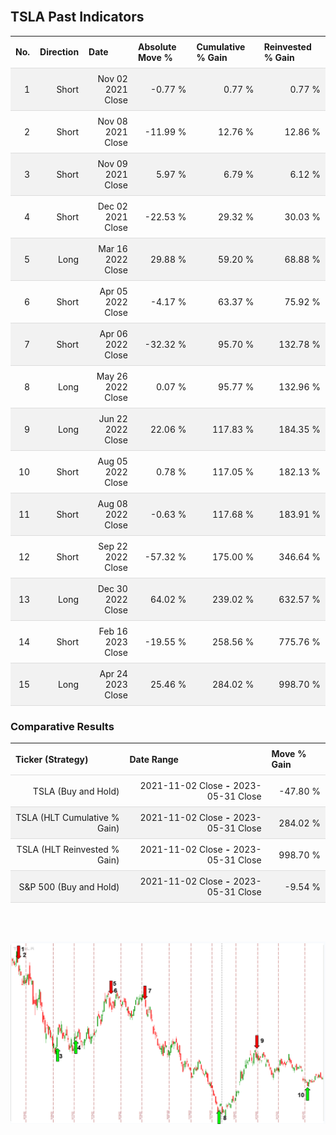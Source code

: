 
<style>
.hits {
            border-collapse: collapse;
            width: 100%;
        }
        .hits th, td {
            padding: 8px;
            border-bottom: 1px solid #ddd;
        }
        
        .hits td {text-align: right;}
        .hits th {text-align: left;}
        
        .hits tr:nth-child(even) {
            background-color: #f2f2f2;
        }
        
        .chartCol {
            width: 50%;
            float: left;
            padding: 20px;
        }  
</style>
    
<br>

## TSLA Past Indicators

<table class="hits">
    <tr>
        <th>No.</th>
        <th>Direction</th>
        <th>Date</th>
        <th>Absolute Move %</th>
        <th>Cumulative % Gain</th>
        <th>Reinvested % Gain</th>
      </tr>
    <tr>
        <td>1</td>
        <td>Short</td>
        <td>Nov 02 2021 Close</td>
        <td>-0.77 %</td>
        <td>0.77 %</td>
        <td>0.77 %</td>
    </tr>
    <tr>
        <td>2</td>
        <td>Short</td>
        <td>Nov 08 2021 Close</td>
        <td>-11.99 %</td>
        <td>12.76 %</td>
        <td>12.86 %</td>
    </tr>
    <tr>
        <td>3</td>
        <td>Short</td>
        <td>Nov 09 2021 Close</td>
        <td>5.97 %</td>
        <td>6.79 %</td>
        <td>6.12 %</td>
    </tr>
    <tr>
        <td>4</td>
        <td>Short</td>
        <td>Dec 02 2021 Close</td>
        <td>-22.53 %</td>
        <td>29.32 %</td>
        <td>30.03 %</td>
    </tr>
    <tr>
        <td>5</td>
        <td>Long</td>
        <td>Mar 16 2022 Close</td>
        <td>29.88 %</td>
        <td>59.20 %</td>
        <td>68.88 %</td>
    </tr>
    <tr>
        <td>6</td>
        <td>Short</td>
        <td>Apr 05 2022 Close</td>
        <td>-4.17 %</td>
        <td>63.37 %</td>
        <td>75.92 %</td>
    </tr>
    <tr>
        <td>7</td>
        <td>Short</td>
        <td>Apr 06 2022 Close</td>
        <td>-32.32 %</td>
        <td>95.70 %</td>
        <td>132.78 %</td>
    </tr>
    <tr>
        <td>8</td>
        <td>Long</td>
        <td>May 26 2022 Close</td>
        <td>0.07 %</td>
        <td>95.77 %</td>
        <td>132.96 %</td>
    </tr>
    <tr>
        <td>9</td>
        <td>Long</td>
        <td>Jun 22 2022 Close</td>
        <td>22.06 %</td>
        <td>117.83 %</td>
        <td>184.35 %</td>
    </tr>
    <tr>
        <td>10</td>
        <td>Short</td>
        <td>Aug 05 2022 Close</td>
        <td>0.78 %</td>
        <td>117.05 %</td>
        <td>182.13 %</td>
    </tr>
    <tr>
        <td>11</td>
        <td>Short</td>
        <td>Aug 08 2022 Close</td>
        <td>-0.63 %</td>
        <td>117.68 %</td>
        <td>183.91 %</td>
    </tr>
    <tr>
        <td>12</td>
        <td>Short</td>
        <td>Sep 22 2022 Close</td>
        <td>-57.32 %</td>
        <td>175.00 %</td>
        <td>346.64 %</td>
    </tr>
    <tr>
        <td>13</td>
        <td>Long</td>
        <td>Dec 30 2022 Close</td>
        <td>64.02 %</td>
        <td>239.02 %</td>
        <td>632.57 %</td>
    </tr>
    <tr>
        <td>14</td>
        <td>Short</td>
        <td>Feb 16 2023 Close</td>
        <td>-19.55 %</td>
        <td>258.56 %</td>
        <td>775.76 %</td>
    </tr>
    <tr>
        <td>15</td>
        <td>Long</td>
        <td>Apr 24 2023 Close</td>
        <td>25.46 %</td>
        <td>284.02 %</td>
        <td>998.70 %</td>
    </tr>
    
</table>

### Comparative Results

<table class="hits">
    <thead>
        <th>Ticker (Strategy)</th>
        <th>Date Range</th>
        <th>Move % Gain</th>
    </thead>
    <tbody>
        <tr>
            <td>TSLA (Buy and Hold)</td>
            <td>2021-11-02 Close <b>-</b> 2023-05-31 Close</td>
            <td>-47.80 %</td>
        </tr>
        <tr>
            <td>TSLA (HLT Cumulative % Gain)</td>
            <td>2021-11-02 Close <b>-</b> 2023-05-31 Close</td>
            <td>284.02 %</td>
        </tr>
        <tr>
            <td>TSLA (HLT Reinvested % Gain)</td>
            <td>2021-11-02 Close <b>-</b> 2023-05-31 Close</td>
            <td>998.70 %</td>
        </tr>
        <tr>
            <td>S&P 500 (Buy and Hold)</td>
            <td>2021-11-02 Close <b>-</b> 2023-05-31 Close</td>
            <td>-9.54 %</td>
        </tr>
    </tbody>
</table>
<br>
<br>

![Plot](charts/TSLAstatic.png)